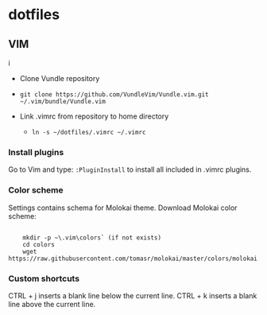 # dotfiles

## VIM
i
* Clone Vundle repository

 * `git clone https://github.com/VundleVim/Vundle.vim.git ~/.vim/bundle/Vundle.vim`

* Link .vimrc from repository to home directory

  * `ln -s ~/dotfiles/.vimrc ~/.vimrc`


### Install plugins

Go to Vim and type: `:PluginInstall` to install all included in .vimrc plugins.


### Color scheme

Settings contains schema for Molokai theme. Download Molokai color scheme: 
```

    mkdir -p ~\.vim\colors` (if not exists)
    cd colors
    wget https://raw.githubusercontent.com/tomasr/molokai/master/colors/molokai.vim
```

### Custom shortcuts

CTRL + j inserts a blank line below the current line.
CTRL + k inserts a blank line above the current line.
